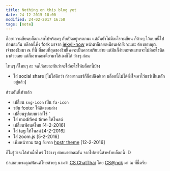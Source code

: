 ```yaml
---
title: Nothing on this blog yet
date: 24-12-2015 18:00
modified: 24-02-2017 16:50
tags: [note]
---
```


ก็อยากจะเขียนบล็อกแรกไปพร้อมๆ กับเปิดอยู่หรอกนะ แต่มันยังไม่มีอะไรจะเขียน ก็ค้างๆ ไว้แบบนี้ไปก่อนละกัน บล็อกนี้พึ่ง fork มาจาก [jekyll-now](https://github.com/barryclark/jekyll-now) หน้าตาก็เลยเหมือนเค้ายังกะแกะ ต้องขอบคุณเจ้าของธีมมา ณ ที่นี้ ที่ชอบที่สุดของธีมนี้คงจะเป็นความเรียบง่าย แต่มันก็ง่ายซะจนแทบจะไม่มีอะไรติดมาด้วยเลย แต่ก็เอาเหอะเดี๋ยวมาใส่เองก็ได้ ว่างๆ ก่อน

ไหนๆ ก็ไหนๆ ละ จดไว้เลยละกันว่าจะใส่อะไรให้บล็อกนี้บ้าง

- ใส่ social share [ไม่ใส่ดีกว่า ถ้าอยากแชร์ก็ก็อปลิงค์เอา บล็อกนี้ไม่ได้ตั้งใจเอาไว้แชร์เป็นหลักอยู่แล้ว]

ส่วนอันนี้ทำแล้ว

- เปลี่ยน `svg-icon` เป็น `fa-icon`
- ขยับ footer ให้ติดขอบล่าง
- เปลี่ยนรูปแบบเวลาใช้ <code>`</code>
- ใส่ modified time ให้โพสต์
- เปลี่ยนฟ้อนต์ไทย [4-2-2016]
- ใส่ tag ให้โพสต์ [4-2-2016]
- ใส่ zoom.js [5-2-2016]
- เพิ่มหน้ารวม tag อิงจาก [hpstr theme](https://github.com/mmistakes/hpstr-jekyll-theme) [12-2-2016]

ก็ไม่รู้ว่าจะได้ทำเมื่อไหร่ ไว้ว่างๆ ค่อยมาต่อละกัน จากไปเท่านี้สำหรับบล็อกนี้ :D

ปล.ขอบพระคุณฟ้อนต์ไทยสวยๆ นามว่า [CS ChatThai](http://www.f0nt.com/release/cs-chatthai/) โดย [CS@nok](http://www.f0nt.com/author/raveetavan/) มา ณ ที่นี้ครับ
